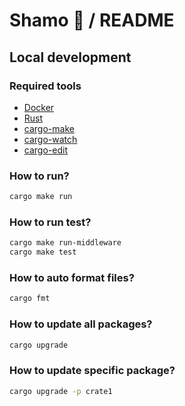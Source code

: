 # Shamo 🐔 / README

## Local development

### Required tools

* [Docker](https://docs.docker.com)
* [Rust](https://www.rust-lang.org)
* [cargo-make](https://crates.io/crates/cargo-make)
* [cargo-watch](https://crates.io/crates/cargo-watch)
* [cargo-edit](https://crates.io/crates/cargo-edit)

### How to run?

```zsh
cargo make run
```

### How to run test?

```zsh
cargo make run-middleware
cargo make test
```

### How to auto format files?

```zsh
cargo fmt
```

### How to update all packages?

```zsh
cargo upgrade
```

### How to update specific package?

```zsh
cargo upgrade -p crate1
```
